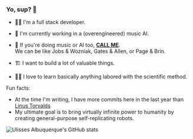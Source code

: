
<!--
### Yo, sup? 👋

Here are some ideas to get you started:

- 🔭 I’m currently working on ...
- 🌱 I’m currently learning ...
- 👯 I’m looking to collaborate on ...
- 🤔 I’m looking for help with ...
- 💬 Ask me about ...
- 📫 How to reach me: ...
- 😄 Pronouns: ...
- ⚡ Fun fact: ...
-->


### Yo, sup? 👋

- 👨‍💻 I'm a full stack developer.
  
- 🎵 I'm currently working in a (overengineered) music AI.
- 👥 If you're doing music or AI too, [__CALL ME__](https://api.whatsapp.com/send/?phone=558393450389&text=Hello,%20I%20saw%20your%20github%20profile&type=phone_number&app_absent=0).  
We can be like Jobs & Wozniak, Gates & Allen, or Page & Brin. 

- 🏗 I want to build a lot of valuable things.
- 👨‍🔬 I love to learn basically anything labored with the scientific method.


Fun facts: 
- At the time I'm writing, I have more commits here in the last year than [Linus Torvalds](torvalds)
- My ultimate goal is to bring virtually infinite power to humanity by creating general-purpose self-replicating robots.


![Ulisses Albuquerque's GitHub stats](https://github-readme-stats.vercel.app/api?username=yolisses&count_private=true&theme=tokyonight)
